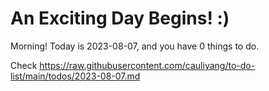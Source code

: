 # An Exciting Day Begins! :)

Morning! Today is 2023-08-07, and you have 0 things to do.

Check https://raw.githubusercontent.com/cauliyang/to-do-list/main/todos/2023-08-07.md